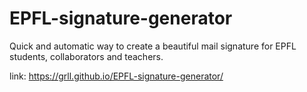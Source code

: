 # EPFL-signature-generator
Quick and automatic way to create a beautiful mail signature for EPFL students, collaborators and teachers.

link: https://grll.github.io/EPFL-signature-generator/